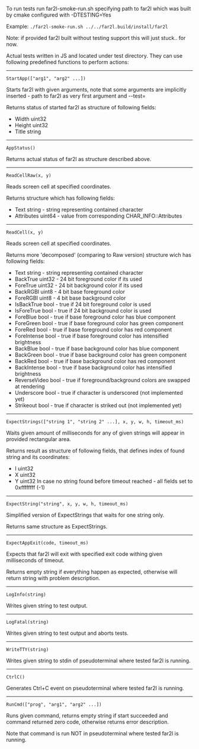 To run tests run far2l-smoke-run.sh specifying path to far2l which was built by cmake configured with -DTESTING=Yes

Example: `./far2l-smoke-run.sh ../../far2l.build/install/far2l`

Note: if provided far2l built without testing support this will just stuck.. for now.

Actual tests written in JS and located under test directory. They can use following predefined functions to perform actions:

---------------------------------------------------------

`StartApp(["arg1", "arg2" ...])`

Starts far2l with given arguments, note that some arguments are implicitly inserted - path to far2l as very first argument and --test=

Returns status of started far2l as structure of following fields:
 * Width uint32
 * Height uint32
 * Title string

---------------------------------------------------------

`AppStatus()`

Returns actual status of far2l as structure described above.

---------------------------------------------------------

`ReadCellRaw(x, y)`

Reads screen cell at specified coordinates.

Returns structure which has following fields:
 * Text string           - string representing contained character
 * Attributes uint64     - value from corresponding CHAR_INFO::Attributes

---------------------------------------------------------

`ReadCell(x, y)`

Reads screen cell at specified coordinates.

Returns more 'decomposed' (comparing to Raw version) structure wich has following fields:
 * Text string           - string representing contained character
 * BackTrue uint32       - 24 bit foreground color if its used
 * ForeTrue uint32       - 24 bit background color if its used
 * BackRGBI uint8        - 4 bit base foreground color
 * ForeRGBI uint8        - 4 bit base background color
 * IsBackTrue bool       - true if 24 bit foreground color is used
 * IsForeTrue bool       - true if 24 bit background color is used
 * ForeBlue bool         - true if base foreground color has blue component
 * ForeGreen bool        - true if base foreground color has green component
 * ForeRed bool          - true if base foreground color has red component
 * ForeIntense bool      - true if base foreground color has intensified brightness
 * BackBlue bool         - true if base background color has blue component
 * BackGreen bool        - true if base background color has green component
 * BackRed bool          - true if base background color has red component
 * BackIntense bool      - true if base background color has intensified brightness
 * ReverseVideo bool     - true if foreground/background colors are swapped at rendering
 * Underscore bool       - true if character is underscored (not implemented yet)
 * Strikeout bool        - true if character is striked out (not implemented yet)

---------------------------------------------------------

`ExpectStrings(["string 1", "string 2" ...], x, y, w, h, timeout_ms)`

Waits given amount of milliseconds for any of given strings will appear in provided rectangular area.

Returns result as structure of following fields, that defines index of found string and its coordinates:
 * I uint32
 * X uint32
 * Y uint32
In case no string found before timeout reached - all fields set to 0xffffffff (-1)

---------------------------------------------------------

`ExpectString("string", x, y, w, h, timeout_ms)`

Simplified version of ExpectStrings that waits for one string only.

Returns same structure as ExpectStrings.

---------------------------------------------------------

`ExpectAppExit(code, timeout_ms)`

Expects that far2l will exit with specified exit code withing given milliseconds of timeout.

Returns empty string if everything happen as expected, otherwise will return string with problem description.

---------------------------------------------------------

`LogInfo(string)`

Writes given string to test output.

---------------------------------------------------------

`LogFatal(string)`

Writes given string to test output and aborts tests.

---------------------------------------------------------

`WriteTTY(string)`

Writes given string to stdin of pseudoterminal where tested far2l is running.

---------------------------------------------------------

`CtrlC()`

Generates Ctrl+C event on pseudoterminal where tested far2l is running.

---------------------------------------------------------

`RunCmd(["prog", "arg1", "arg2" ...])`

Runs given command, returns empty string if start succeeded and command returned zero code, otherwise returns error description.

Note that command is run NOT in pseudoterminal where tested far2l is running.

